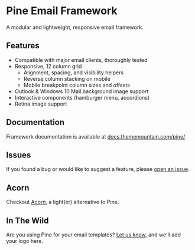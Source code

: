 # Pine Email Framework

A modular and lightweight, responsive email framework.

## Features

- Compatible with major email clients, thoroughly tested
- Responsive, 12 column grid
    - Alignment, spacing, and visibility helpers
    - Reverse column stacking on mobile
    - Mobile breakpoint column sizes and offsets
- Outlook & Windows 10 Mail background image support
- Interactive components (hamburger menu, accordions)
- Retina image support

## Documentation

Framework documentation is available at [docs.thememountain.com/pine/](https://docs.thememountain.com/pine/)

## Issues

If you found a bug or would like to suggest a feature, please [open an issue](https://github.com/ThemeMountain/pine/issues).

## Acorn

Checkout [Acorn](https://github.com/ThemeMountain/acorn), a light(er) alternative to Pine.

## In The Wild

Are you using Pine for your email templates? [Let us know](mailto:info@thememountain.com), and we'll add your logo here.
